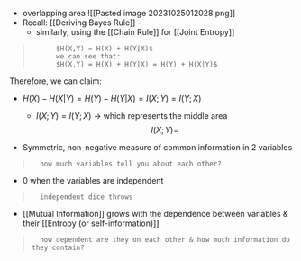 - overlapping area
	![[Pasted image 20231025012028.png]]
- Recall: [[Deriving Bayes Rule]] - 
	- similarly, using the [[Chain Rule]] for [[Joint Entropy]] 
>			$H(X,Y) = H(X) + H(Y|X)$ 
>			we can see that:
>			$H(X,Y) = H(X) + H(Y|X) = H(Y) + H(X|Y)$

Therefore, we can claim:
- $H(X) - H(X|Y) = H(Y) - H(Y|X) = I(X;Y) = I(Y;X)$
	- $I(X;Y) = I(Y;X)$ $\rightarrow$ which represents the middle area
$$I(X;Y) =$$

- Symmetric, non-negative measure of common information in 2 variables
>		how much variables tell you about each other?

- 0 when the variables are independent
>		independent dice throws

- [[Mutual Information]] grows with the dependence between variables & their [[Entropy (or self-information)]]
>		how dependent are they on each other & how much information do they contain?

